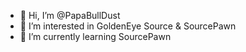- 👋 Hi, I’m @PapaBullDust
- 👀 I’m interested in GoldenEye Source & SourcePawn
- 🌱 I’m currently learning SourcePawn

<!---
PapaBullDust/PapaBullDust is a ✨ special ✨ repository because its `README.md` (this file) appears on your GitHub profile.
You can click the Preview link to take a look at your changes.
--->
